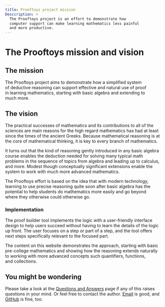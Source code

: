 ```yaml
---
title: Prooftoys project mission
Desccription: >
  The Prooftoys project is an effort to demonstrate how
  computer support can make learning mathematics less painful 
  and more productive.
---
```

<style>
  
  p {
    max-width: 75ch;
    text-wrap: pretty;
  }
  
  li {
    max-width: 72ch;
    text-wrap: pretty;
  }

</style>

# The Prooftoys mission and vision

## The mission

The Prooftoys project aims to demonstrate how a simplified system of
deductive reasoning can support effective and natural use of proof in
learning mathematics, starting with basic algebra and extending to much
more.

## The vision

The practical successes of mathematics and its contributions to all of
the sciences are main reasons for the high regard mathematics has had
at least since the times of the ancient Greeks.  Because mathematical
reasoning is at the core of mathematical thinking, it is key to every
branch of mathematics.

It turns out that the kind of reasoning gently introduced in any basic
algebra course enables the deduction needed for solving many typical
math problems in the sequence of topics from algebra and leading up to
calculus, and more.  Modest though conceptually significant extensions
enable the system to work with much more advanced mathematics.

The Prooftoys effort is based on the idea that with modern technology,
learning to use precise reasoning quite soon after basic algebra has the
potential to help students do mathematics more easily and go beyond
where they otherwise could otherwise go.

### Implementation

The proof builder tool implements the logic with a user-friendly
interface design to help users succeed without having to learn the
details of the logic up front.  The user focuses on a step or part of a
step, and the tool offers next steps specifically relevant to the
focused part.

The content on this website demonstrates the approach, starting with
basic pre-college mathematics and showing how the reasoning extends
naturally to working with more advanced concepts such quantifiers,
functions, and collections.

## You might be wondering

Please take a look at the [Questions and Answers](/faq/) page if any of
this raises questions in your mind.  Or feel free to contact the author.
[Email](mailto:cris@perdues.com) is good, and
[GitHub](https://github.com/crisperdue/prooftoys/issues) is fine, too.

<!--

## Background -- the paradigm today

Procedures. Simple problem-solving.

Generally proof only prominent for math majors taking hardcore theory
classes.  Some proof may show up in discrete math, but then not at a
practical level.

There are courses focused on mathematical reasoning, but not widespread.
"Book of Proof", "Introduction to Mathematical Thinking", etc..
These are good, but at best come into play late in the game.

## Background -- computer and Internet resources (emerging paradigm)

Computers and the Internet already offer wonderful resources for
mathematics in many areas: visualization, demonstrations, developing
intuition, ...

Computers also do mathematical reasoning through formal logic.

Textbooks and curricula lag behind.

## Rationale


Logical reasoning is the bedrock of mathematics.  


Today computers can solve typical textbook problems in algebra, trigonometry,
even calculus easily for us.

-->
